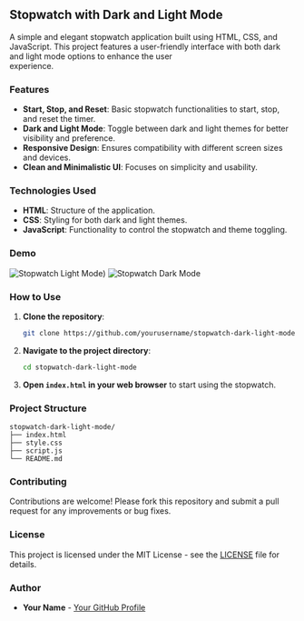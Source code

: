 ## Stopwatch with Dark and Light Mode
  A simple and elegant stopwatch application built using HTML, CSS, and JavaScript. This project features a user-friendly interface with both dark and light mode options to enhance the user       
  experience.

### Features
  
  - **Start, Stop, and Reset**: Basic stopwatch functionalities to start, stop, and reset the timer.
  - **Dark and Light Mode**: Toggle between dark and light themes for better visibility and preference.
  - **Responsive Design**: Ensures compatibility with different screen sizes and devices.
  - **Clean and Minimalistic UI**: Focuses on simplicity and usability.

### Technologies Used

  - **HTML**: Structure of the application.
  - **CSS**: Styling for both dark and light themes.
  - **JavaScript**: Functionality to control the stopwatch and theme toggling.

### Demo
  ![Stopwatch Light Mode](https://github.com/vamsi-7coder7/CODSOFT_TASK3_CALCULATOR-/assets/141996043/27de61f6-b7a8-4d2f-9d44-944696fcc108))
  ![Stopwatch Dark Mode](link_to_dark_mode_screenshot)
  
### How to Use
  1. **Clone the repository**:
      ```bash
      git clone https://github.com/yourusername/stopwatch-dark-light-mode.git
      ```  
  2. **Navigate to the project directory**:
      ```bash
      cd stopwatch-dark-light-mode
      ```
  3. **Open `index.html` in your web browser** to start using the stopwatch.

### Project Structure

  ```plaintext
  stopwatch-dark-light-mode/
  ├── index.html
  ├── style.css
  ├── script.js
  └── README.md
  ```

### Contributing

  Contributions are welcome! Please fork this repository and submit a pull request for any improvements or bug fixes.

### License

  This project is licensed under the MIT License - see the [LICENSE](LICENSE) file for details.

### Author

- **Your Name** - [Your GitHub Profile](https://github.com/yourusername)

